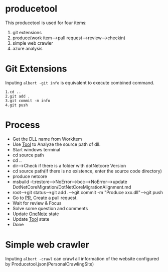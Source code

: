 # producetool
This producetool is used for four items:
1. git extensions
2. produce(work item-->pull request-->review-->checkin)
3. simple web crawler
4. azure analysis

# Git Extensions
Inputing ```albert -git info``` is equivalent to execute combined command.
```
1.cd ..
2.git add .
3.git commit -m info
4.git push
```

# Process
- Get the DLL name from WorkItem
- Use [Tool](http://10.158.22.18/#/QueryAssemblyDetail) to Analyze the source path of dll.
- Start windows terminal
- cd source path
- cd ..
- dir-->Check if there is a folder with dotNetcore Version
- cd source path(If there is no existence, enter the source code directory)
- produce netcore
- msbuild -t:restore-->NoError-->bcc-->NoError-->update DotNetCoreMigration/DotNetCoreMigrationAlignment.md
- root-->git status-->git add .-->git commit -m "Produce xxx.dll"-->git push
- Go to [PR](https://o365exchange.visualstudio.com/O365%20Core/_workitems/edit/1780212/), Create a pull request.
- Wait for review & Focus
- Solve some question and comments
- Update [OneNote](https://microsoftapc-my.sharepoint.com/:o:/r/personal/v-texu_microsoft_com/_layouts/15/Doc.aspx?sourcedoc=%7Bd42fa092-9b22-4fb3-b194-0176df355d83%7D&action=edit&wd=target(Produce.one%7CD63373F8-D85E-4ACB-A1AD-F7EF27486E29%2FMapiHttp%20Produce%20for%202021-Aug-Sprint8%7Cee2ac6c6-8a84-428e-a45b-08d143a646d5%2F)) state 
- Update [Tool](http://10.158.22.18/#/QueryAssemblyDetail) state
- Done

# Simple web crawler
Inputing ```albert -crawl``` can crawl all information of the website configured by Producetool.json(PersonalCrawlingSite)